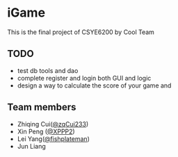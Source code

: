 # iGame
This is the final project of CSYE6200 by Cool Team

## TODO
- test db tools and dao
- complete register and login both GUI and logic
- design a way to calculate the score of your game and 

## Team members
- Zhiqing Cui([@zqCui233](https://github.com/zqCui233))
- Xin Peng ([@XPPP2](https://github.com/XPPP2))
- Lei Yang([@fishplateman](https://github.com/fishplateman))
- Jun Liang